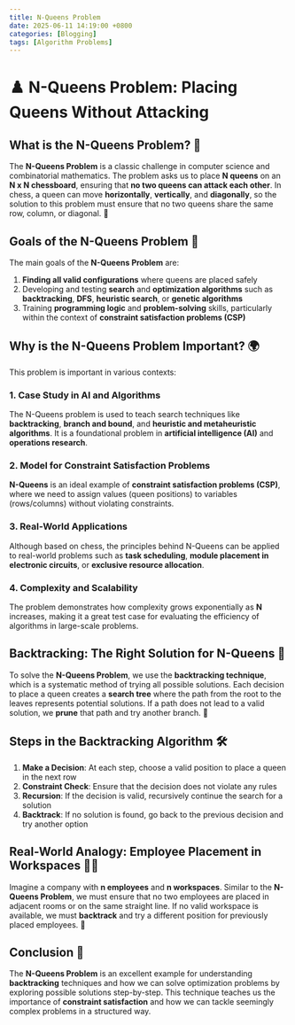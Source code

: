 ```yaml
--- 
title: N-Queens Problem
date: 2025-06-11 14:19:00 +0800
categories: [Blogging]
tags: [Algorithm Problems]
---
```


# ♟️ **N-Queens Problem: Placing Queens Without Attacking**

## What is the **N-Queens Problem**? 🤔

The **N-Queens Problem** is a classic challenge in computer science and combinatorial mathematics. The problem asks us to place **N queens** on an **N x N chessboard**, ensuring that **no two queens can attack each other**. In chess, a queen can move **horizontally**, **vertically**, and **diagonally**, so the solution to this problem must ensure that no two queens share the same row, column, or diagonal. 📏

## **Goals of the N-Queens Problem** 🎯

The main goals of the **N-Queens Problem** are:

1. **Finding all valid configurations** where queens are placed safely
2. Developing and testing **search** and **optimization algorithms** such as **backtracking**, **DFS**, **heuristic search**, or **genetic algorithms**
3. Training **programming logic** and **problem-solving** skills, particularly within the context of **constraint satisfaction problems (CSP)**

## **Why is the N-Queens Problem Important?** 🌍

This problem is important in various contexts:

### 1. **Case Study in AI and Algorithms**
The N-Queens problem is used to teach search techniques like **backtracking**, **branch and bound**, and **heuristic and metaheuristic algorithms**. It is a foundational problem in **artificial intelligence (AI)** and **operations research**.

### 2. **Model for Constraint Satisfaction Problems**
**N-Queens** is an ideal example of **constraint satisfaction problems (CSP)**, where we need to assign values (queen positions) to variables (rows/columns) without violating constraints.

### 3. **Real-World Applications**
Although based on chess, the principles behind N-Queens can be applied to real-world problems such as **task scheduling**, **module placement in electronic circuits**, or **exclusive resource allocation**.

### 4. **Complexity and Scalability**
The problem demonstrates how complexity grows exponentially as **N** increases, making it a great test case for evaluating the efficiency of algorithms in large-scale problems.

## **Backtracking: The Right Solution for N-Queens** 🔄

To solve the **N-Queens Problem**, we use the **backtracking technique**, which is a systematic method of trying all possible solutions. Each decision to place a queen creates a **search tree** where the path from the root to the leaves represents potential solutions. If a path does not lead to a valid solution, we **prune** that path and try another branch. 🌳

## **Steps in the Backtracking Algorithm** 🛠️

1. **Make a Decision**: At each step, choose a valid position to place a queen in the next row
2. **Constraint Check**: Ensure that the decision does not violate any rules
3. **Recursion**: If the decision is valid, recursively continue the search for a solution
4. **Backtrack**: If no solution is found, go back to the previous decision and try another option

## **Real-World Analogy: Employee Placement in Workspaces** 🧑‍💻

Imagine a company with **n employees** and **n workspaces**. Similar to the **N-Queens Problem**, we must ensure that no two employees are placed in adjacent rooms or on the same straight line. If no valid workspace is available, we must **backtrack** and try a different position for previously placed employees. 🏢

## **Conclusion** 📝

The **N-Queens Problem** is an excellent example for understanding **backtracking** techniques and how we can solve optimization problems by exploring possible solutions step-by-step. This technique teaches us the importance of **constraint satisfaction** and how we can tackle seemingly complex problems in a structured way.